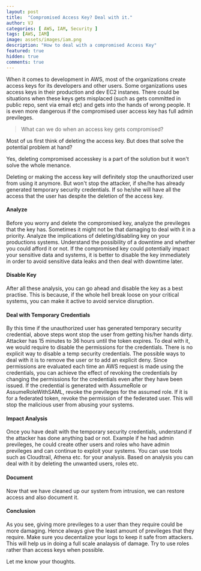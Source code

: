 ```yaml
---
layout: post
title:  "Compromised Access Key? Deal with it."
author: VJ
categories: [ AWS, IAM, Security ]
tags: [AWS, IAM]
image: assets/images/iam.png
description: "How to deal with a compromised Access Key"
featured: true
hidden: true
comments: true
---
```


When it comes to development in AWS, most of the organizations create access keys for its developers and other users. Some organizations uses access keys in their production and dev EC2 instanes. There could be situations when these keys gets misplaced (such as gets committed in public repo, sent via email etc) and gets into the hands of wrong people. It is even more dangerous if the compromised user access key has full admin previleges. 

> What can we do when an access key gets compromised? 

Most of us first think of deleting the access key. But does that solve the potential problem at hand? 

Yes, deleting compromised accesskey is a part of the solution but it won't solve the whole menance.

Deleting or making the access key will definitely stop the unauthorized user from using it anymore. But won't stop the attacker, if she/he has already generated temporary security credentials. If so he/she will have all the access that the user has despite the deletion of the access key. 


#### Analyze
Before you worry and delete the compromised key, analyze the previleges that the key has. Sometimes it might not be that damaging to deal with it in a priority. Analyze the implications of deleting/disabling key on your productions systems. Understand the possibility of a downtime and whether you could afford it or not. If the compromised key could potentially impact your sensitive data and systems, it is better to disable the key immediately in order to avoid sensitive data leaks and then deal with downtime later.


#### Disable Key
After all these analysis, you can go ahead and disable the key as a best practise. This is because, if the whole hell break loose on your critical systems, you can make it active to avoid service disruption.

#### Deal with Temporary Credentials

By this time if the unauthorized user has generated temporary security credential, above steps wont stop the user from getting his/her hands dirty. Attacker has 15 minutes to 36 hours until the token expires. To deal with it, we would require to disable the permissions for the credentials. There is no explicit way to disable a temp security credentials. The possible ways to deal with it is to remove the user or to add an explicit deny. Since permissions are evaluated each time an AWS request is made using the credentials, you can achieve the effect of revoking the credentials by changing the permissions for the credentials even after they have been issued. If the credential is generated with AssumeRole or AssumeRoleWithSAML, revoke the previleges for the assumed role. If it is for a federated token, revoke the permission of the federated user. This will stop the malicious user from abusing your systems.

#### Impact Analysis

Once you have dealt with the temporary security credentials, understand if the attacker has done anything bad or not. Example if he had admin previleges, he could create other users and roles who have admin previleges and can continue to exploit your systems. You can use tools such as Cloudtrail, Athena etc. for your analysis. Based on analysis you can deal with it by deleting the unwanted users, roles etc.

#### Document

Now that we have cleaned up our system from intrusion, we can restore access and also document it.

#### Conclusion
As you see, giving more previleges to a user than they require could be more damaging. Hence always give the least amount of previleges that they require. Make sure you decentalize your logs to keep it safe from attackers. This will help us in doing a full scale analaysis of damage. Try to use roles rather than access keys when possible.

Let me know your thoughts.